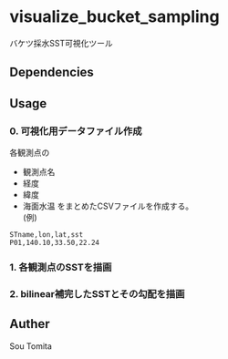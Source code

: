 # visualize_bucket_sampling
バケツ採水SST可視化ツール  

## Dependencies

## Usage
### 0. 可視化用データファイル作成  
各観測点の
- 観測点名
- 経度
- 緯度
- 海面水温
をまとめたCSVファイルを作成する。  
(例)
```
STname,lon,lat,sst
P01,140.10,33.50,22.24
```
### 1. 各観測点のSSTを描画
### 2. bilinear補完したSSTとその勾配を描画  

## Auther
Sou Tomita  